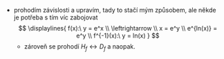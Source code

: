 - prohodím závislosti a upravím, tady to stačí mým způsobem, ale někde je potřeba s tím víc zabojovat$$
	\displaylines{
	f(x):\ y = e^x \\
	\leftrightarrow \\
	x = e^y \\
	e^{ln(x)} = e^y \\
	f^{-1}(x):\ y = ln(x)
	}
	$$
	- zároveň se prohodí $H_f \leftrightarrow D_f$ a naopak.